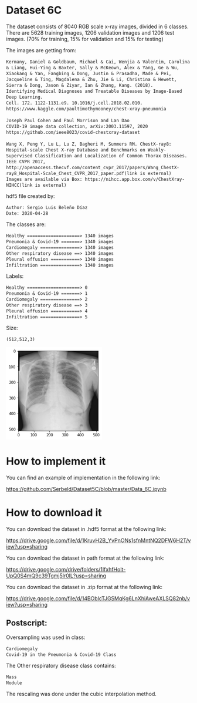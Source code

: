 # Dataset 6C

The dataset consists of 8040 RGB scale x-ray images, divided in 6 classes. There are 5628 training images, 1206 validation images and 1206 test images. (70% for training, 15% for validation and 15% for testing)

The images are getting from:

    Kermany, Daniel & Goldbaum, Michael & Cai, Wenjia & Valentim, Carolina & Liang, Hui-Ying & Baxter, Sally & McKeown, Alex & Yang, Ge & Wu, Xiaokang & Yan, Fangbing & Dong, Justin & Prasadha, Made & Pei, Jacqueline & Ting, Magdalena & Zhu, Jie & Li, Christina & Hewett, Sierra & Dong, Jason & Ziyar, Ian & Zhang, Kang. (2018). 
    Identifying Medical Diagnoses and Treatable Diseases by Image-Based Deep Learning. 
    Cell. 172. 1122-1131.e9. 10.1016/j.cell.2018.02.010. 
    https://www.kaggle.com/paultimothymooney/chest-xray-pneumonia 
    
    Joseph Paul Cohen and Paul Morrison and Lan Dao
    COVID-19 image data collection, arXiv:2003.11597, 2020
    https://github.com/ieee8023/covid-chestxray-dataset
    
    Wang X, Peng Y, Lu L, Lu Z, Bagheri M, Summers RM. ChestX-ray8: Hospital-scale Chest X-ray Database and Benchmarks on Weakly-Supervised Classification and Localization of Common Thorax Diseases. IEEE CVPR 2017, http://openaccess.thecvf.com/content_cvpr_2017/papers/Wang_ChestX-ray8_Hospital-Scale_Chest_CVPR_2017_paper.pdf(link is external)
    Images are available via Box: https://nihcc.app.box.com/v/ChestXray-NIHCC(link is external)

hdf5 file created by:

    Author: Sergio Luis Beleño Díaz
    Date: 2020-04-28

The classes are:

    Healthy ====================> 1340 images
    Pneumonia & Covid-19 =======> 1340 images
    Cardiomegaly ===============> 1340 images
    Other respiratory disease ==> 1340 images
    Pleural effusion ===========> 1340 images
    Infiltration ===============> 1340 images
    
Labels:

    Healthy ====================> 0
    Pneumonia & Covid-19 =======> 1
    Cardiomegaly ===============> 2
    Other respiratory disease ==> 3
    Pleural effusion ===========> 4
    Infiltration ===============> 5
    
Size:

    (512,512,3)
    

<img src="Data6C.png" />

# How to implement it

You can find an example of implementation in the following link: 
    
https://github.com/Serbeld/Dataset5C/blob/master/Data_6C.ipynb

# How to download it

You can download the dataset in .hdf5 format at the following link:

https://drive.google.com/file/d/1KruvH2B_YvPnONs1sfnMntNQ2DFW6H2T/view?usp=sharing

You can download the dataset in path format at the following link:

https://drive.google.com/drive/folders/1IfxhfHolt-UpQ0S4mQ9c39Tgmj5lr0lL?usp=sharing

You can download the dataset in .zip format at the following link:

https://drive.google.com/file/d/14BOblcTJGSMqKg6LnXhiAweAXLSQ82nb/view?usp=sharing

## Postscript:

Oversampling was used in class:
    
    Cardiomegaly
    Covid-19 in the Pneumonia & Covid-19 Class 
    
The Other respiratory disease class contains:

    Mass
    Nodule
    
The rescaling was done under the cubic interpolation method.
